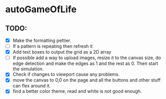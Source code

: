 # autoGameOfLife

## TODO:
* [x] Make the formatting pettier.
* [ ] If a pattern is repeating then refresh it
* [x] Add text boxes to output the grid as a 2D array
* [ ] If possible add a way to upload images, resize it to the canvas size, do edge detection and make the edges as 1 and the rest as 0. Then start the simulation.
* [x] Check if changes to viewport cause any problems.
* [x] move the canvas to 0,0 on the page and all the buttons and other stuff can flex around it.
* [x] find a better color theme, read and white is not good enough.
